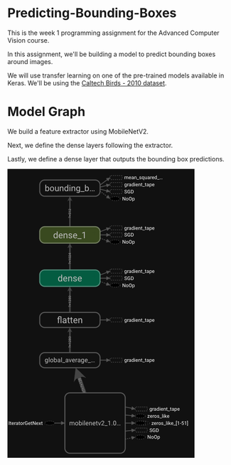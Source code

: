 # Predicting-Bounding-Boxes

This is the week 1 programming assignment for the Advanced Computer Vision course.

In this assignment, we'll be building a model to predict bounding boxes around images.

We will use transfer learning on one of the pre-trained models available in Keras. We'll be using the [Caltech Birds - 2010 dataset](https://www.vision.caltech.edu/datasets/).

# Model Graph

We build a feature extractor using MobileNetV2.

Next, we define the dense layers following the extractor.

Lastly, we define a dense layer that outputs the bounding box predictions.

![Model Graph](./results/01_model_graph.png)


